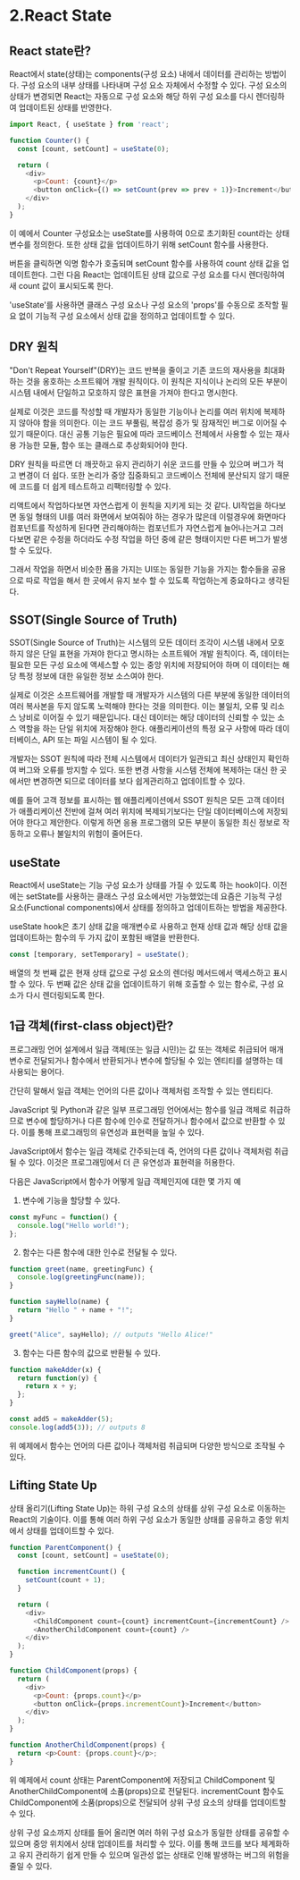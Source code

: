 # 2.React State

## React state란?

React에서 state(상태)는 components(구성 요소) 내에서 데이터를 관리하는 방법이다.
구성 요소의 내부 상태를 나타내며 구성 요소 자체에서 수정할 수 있다.
구성 요소의 상태가 변경되면 React는 자동으로 구성 요소와 해당 하위 구성 요소를 다시 렌더링하여 업데이트된 상태를 반영한다.

```js
import React, { useState } from 'react';

function Counter() {
  const [count, setCount] = useState(0);

  return (
    <div>
      <p>Count: {count}</p>
      <button onClick={() => setCount(prev => prev + 1)}>Increment</button>
    </div>
  );
}
```

이 예에서 Counter 구성요소는 useState를 사용하여 0으로 초기화된 count라는 상태 변수를 정의한다.
또한 상태 값을 업데이트하기 위해 setCount 함수를 사용한다.

버튼을 클릭하면 익명 함수가 호출되며 setCount 함수를 사용하여 count 상태 값을 업데이트한다.
그런 다음 React는 업데이트된 상태 값으로 구성 요소를 다시 렌더링하여 새 count 값이 표시되도록 한다.

'useState'를 사용하면 클래스 구성 요소나 구성 요소의 'props'를 수동으로 조작할 필요 없이 기능적 구성 요소에서 상태 값을 정의하고 업데이트할 수 있다.

## DRY 원칙

"Don't Repeat Yourself"(DRY)는 코드 반복을 줄이고 기존 코드의 재사용을 최대화하는 것을 옹호하는 소프트웨어 개발 원칙이다.
이 원칙은 지식이나 논리의 모든 부분이 시스템 내에서 단일하고 모호하지 않은 표현을 가져야 한다고 명시한다.

실제로 이것은 코드를 작성할 때 개발자가 동일한 기능이나 논리를 여러 위치에 복제하지 않아야 함을 의미한다.
이는 코드 부풀림, 복잡성 증가 및 잠재적인 버그로 이어질 수 있기 때문이다.
대신 공통 기능은 필요에 따라 코드베이스 전체에서 사용할 수 있는 재사용 가능한 모듈, 함수 또는 클래스로 추상화되어야 한다.

DRY 원칙을 따르면 더 깨끗하고 유지 관리하기 쉬운 코드를 만들 수 있으며 버그가 적고 변경이 더 쉽다.
또한 논리가 중앙 집중화되고 코드베이스 전체에 분산되지 않기 때문에 코드를 더 쉽게 테스트하고 리팩터링할 수 있다.

리액트에서 작업하다보면 자연스럽게 이 원칙을 지키게 되는 것 같다.
UI작업을 하다보면 동일 형태의 UI를 여러 화면에서 보여줘야 하는 경우가 많은데 이럴경우에 화면마다 컴포넌트를 작성하게 된다면 관리해야하는 컴포넌트가 자연스럽게 늘어나는거고 그러다보면 같은 수정을 하더라도
수정 작업을 하던 중에 같은 형태이지만 다른 버그가 발생할 수 도있다.

그래서 작업을 하면서 비슷한 폼을 가지는 UI또는 동일한 기능을 가지는 함수들을 공용으로 따로 작업을 해서 한 곳에서 유지 보수 할 수 있도록 작업하는게 중요하다고 생각된다.

## SSOT(Single Source of Truth)

SSOT(Single Source of Truth)는 시스템의 모든 데이터 조각이 시스템 내에서 모호하지 않은 단일 표현을 가져야 한다고 명시하는 소프트웨어 개발 원칙이다.
즉, 데이터는 필요한 모든 구성 요소에 액세스할 수 있는 중앙 위치에 저장되어야 하며 이 데이터는 해당 특정 정보에 대한 유일한 정보 소스여야 한다.

실제로 이것은 소프트웨어를 개발할 때 개발자가 시스템의 다른 부분에 동일한 데이터의 여러 복사본을 두지 않도록 노력해야 한다는 것을 의미한다.
이는 불일치, 오류 및 리소스 낭비로 이어질 수 있기 때문입니다. 대신 데이터는 해당 데이터의 신뢰할 수 있는 소스 역할을 하는 단일 위치에 저장해야 한다.
애플리케이션의 특정 요구 사항에 따라 데이터베이스, API 또는 파일 시스템이 될 수 있다.

개발자는 SSOT 원칙에 따라 전체 시스템에서 데이터가 일관되고 최신 상태인지 확인하여 버그와 오류를 방지할 수 있다.
또한 변경 사항을 시스템 전체에 복제하는 대신 한 곳에서만 변경하면 되므로 데이터를 보다 쉽게 ​​관리하고 업데이트할 수 있다.

예를 들어 고객 정보를 표시하는 웹 애플리케이션에서 SSOT 원칙은 모든 고객 데이터가 애플리케이션 전반에 걸쳐 여러 위치에 복제되기보다는 단일 데이터베이스에 저장되어야 한다고 제안한다.
이렇게 하면 응용 프로그램의 모든 부분이 동일한 최신 정보로 작동하고 오류나 불일치의 위험이 줄어든다.

## useState

React에서 useState는 기능 구성 요소가 상태를 가질 수 있도록 하는 hook이다.
이전에는 setState를 사용하는 클래스 구성 요소에서만 가능했었는데 요즘은 기능적 구성 요소(Functional components)에서 상태를 정의하고 업데이트하는 방법을 제공한다.

useState hook은 초기 상태 값을 매개변수로 사용하고 현재 상태 값과 해당 상태 값을 업데이트하는 함수의 두 가지 값이 포함된 배열을 반환한다.

```js
const [temporary, setTemporary] = useState();
```

배열의 첫 번째 값은 현재 상태 값으로 구성 요소의 렌더링 메서드에서 액세스하고 표시할 수 있다.
두 번째 값은 상태 값을 업데이트하기 위해 호출할 수 있는 함수로, 구성 요소가 다시 렌더링되도록 한다.

## 1급 객체(first-class object)란?

프로그래밍 언어 설계에서 일급 객체(또는 일급 시민)는 값 또는 객체로 취급되어 매개변수로 전달되거나 함수에서 반환되거나 변수에 할당될 수 있는 엔티티를 설명하는 데 사용되는 용어다.

간단히 말해서 일급 객체는 언어의 다른 값이나 객체처럼 조작할 수 있는 엔티티다.

JavaScript 및 Python과 같은 일부 프로그래밍 언어에서는 함수를 일급 객체로 취급하므로 변수에 할당하거나 다른 함수에 인수로 전달하거나 함수에서 값으로 반환할 수 있다.
이를 통해 프로그래밍의 유연성과 표현력을 높일 수 있다.

JavaScript에서 함수는 일급 객체로 간주되는데 즉, 언어의 다른 값이나 객체처럼 취급될 수 있다. 이것은 프로그래밍에서 더 큰 유연성과 표현력을 허용한다.

다음은 JavaScript에서 함수가 어떻게 일급 객체인지에 대한 몇 가지 예

1. 변수에 기능을 할당할 수 있다.

```javascript
const myFunc = function() {
  console.log("Hello world!");
};
```

2. 함수는 다른 함수에 대한 인수로 전달될 수 있다.

```javascript
function greet(name, greetingFunc) {
  console.log(greetingFunc(name));
}

function sayHello(name) {
  return "Hello " + name + "!";
}

greet("Alice", sayHello); // outputs "Hello Alice!"
```

3. 함수는 다른 함수의 값으로 반환될 수 있다.

```javascript
function makeAdder(x) {
  return function(y) {
    return x + y;
  };
}

const add5 = makeAdder(5);
console.log(add5(3)); // outputs 8
```

위 예제에서 함수는 언어의 다른 값이나 객체처럼 취급되며 다양한 방식으로 조작될 수 있다.

## Lifting State Up

상태 올리기(Lifting State Up)는 하위 구성 요소의 상태를 상위 구성 요소로 이동하는 React의 기술이다.
이를 통해 여러 하위 구성 요소가 동일한 상태를 공유하고 중앙 위치에서 상태를 업데이트할 수 있다.

```js
function ParentComponent() {
  const [count, setCount] = useState(0);

  function incrementCount() {
    setCount(count + 1);
  }

  return (
    <div>
      <ChildComponent count={count} incrementCount={incrementCount} />
      <AnotherChildComponent count={count} />
    </div>
  );
}

function ChildComponent(props) {
  return (
    <div>
      <p>Count: {props.count}</p>
      <button onClick={props.incrementCount}>Increment</button>
    </div>
  );
}

function AnotherChildComponent(props) {
  return <p>Count: {props.count}</p>;
}
```

위 예제에서 count 상태는 ParentComponent에 저장되고 ChildComponent 및 AnotherChildComponent에 소품(props)으로 전달된다.
incrementCount 함수도 ChildComponent에 소품(props)으로 전달되어 상위 구성 요소의 상태를 업데이트할 수 있다.

상위 구성 요소까지 상태를 들어 올리면 여러 하위 구성 요소가 동일한 상태를 공유할 수 있으며 중앙 위치에서 상태 업데이트를 처리할 수 있다.
이를 통해 코드를 보다 체계화하고 유지 관리하기 쉽게 만들 수 있으며 일관성 없는 상태로 인해 발생하는 버그의 위험을 줄일 수 있다.
